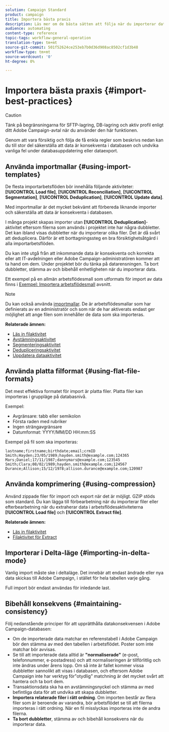 ```yaml
---
solution: Campaign Standard
product: campaign
title: Importera bästa praxis
description: Läs mer om de bästa sätten att följa när du importerar data till databasen.
audience: automating
content-type: reference
topic-tags: workflow-general-operation
translation-type: tm+mt
source-git-commit: 501f52624ce253eb7b0d36d908ac8502cf1d3b48
workflow-type: tm+mt
source-wordcount: '0'
ht-degree: 0%

---
```



# Importera bästa praxis {#import-best-practices}

>[!CAUTION]
>
>Tänk på begränsningarna för SFTP-lagring, DB-lagring och aktiv profil enligt ditt Adobe Campaign-avtal när du använder den här funktionen.

Genom att vara försiktig och följa de få enkla regler som beskrivs nedan kan du till stor del säkerställa att data är konsekventa i databasen och undvika vanliga fel under databasuppdatering eller dataexport.

## Använda importmallar {#using-import-templates}

De flesta importarbetsflöden bör innehålla följande aktiviteter: **[!UICONTROL Load file]**, **[!UICONTROL Reconciliation]**, **[!UICONTROL Segmentation]**, **[!UICONTROL Deduplication]**, **[!UICONTROL Update data]**.

Med importmallar är det mycket bekvämt att förbereda liknande importer och säkerställa att data är konsekventa i databasen.

I många projekt skapas importer utan **[!UICONTROL Deduplication]**-aktivitet eftersom filerna som används i projektet inte har några dubbletter. Det kan ibland visas dubbletter när du importerar olika filer. Det är då svårt att deduplicera. Därför är ett borttagningssteg en bra försiktighetsåtgärd i alla importarbetsflöden.

Du kan inte utgå från att inkommande data är konsekventa och korrekta eller att IT-avdelningen eller Adobe Campaign-administratören kommer att ta hand om dem. Under projektet bör du tänka på datarensningen. Ta bort dubbletter, stämma av och bibehåll enhetligheten när du importerar data.

Ett exempel på en allmän arbetsflödesmall som utformats för import av data finns i [Exempel: Importera arbetsflödesmall](../../automating/using/creating-import-workflow-templates.md) avsnitt.

>[!NOTE]
>
>Du kan också använda [importmallar](../../automating/using/importing-data-with-import-templates.md). De är arbetsflödesmallar som har definierats av en administratör och som när de har aktiverats endast ger möjlighet att ange filen som innehåller de data som ska importeras.

**Relaterade ämnen:**

* [Läs in filaktivitet](../../automating/using/load-file.md)
* [Avstämningsaktivitet](../../automating/using/reconciliation.md)
* [Segmenteringsaktivitet](../../automating/using/segmentation.md)
* [Dedupliceringsaktivitet](../../automating/using/deduplication.md)
* [Uppdatera dataaktivitet](../../automating/using/update-data.md)

## Använda platta filformat {#using-flat-file-formats}

Det mest effektiva formatet för import är platta filer. Platta filer kan importeras i gruppläge på databasnivå.

Exempel:

* Avgränsare: tabb eller semikolon
* Första raden med rubriker
* Ingen strängavgränsare
* Datumformat: YYYY/MM/DD HH:mm:SS

Exempel på fil som ska importeras:

```
lastname;firstname;birthdate;email;crmID
Smith;Hayden;23/05/1989;hayden.smith@example.com;124365
Mars;Daniel;17/11/1987;dannymars@example.com;123545
Smith;Clara;08/02/1989;hayden.smith@example.com;124567
Durance;Allison;15/12/1978;allison.durance@example.com;120987
```

## Använda komprimering {#using-compression}

Använd zippade filer för import och export när det är möjligt. GZIP stöds som standard. Du kan lägga till förbearbetning när du importerar filer eller efterbearbetning när du extraherar data i arbetsflödesaktiviteterna **[!UICONTROL Load file]** och **[!UICONTROL Extract file]**.

**Relaterade ämnen:**

* [Läs in filaktivitet](../../automating/using/load-file.md)
* [Filaktivitet för Extract](../../automating/using/extract-file.md)

## Importerar i Delta-läge {#importing-in-delta-mode}

Vanlig import måste ske i deltaläge. Det innebär att endast ändrade eller nya data skickas till Adobe Campaign, i stället för hela tabellen varje gång.

Full import bör endast användas för inledande last.

## Bibehåll konsekvens {#maintaining-consistency}

Följ nedanstående principer för att upprätthålla datakonsekvensen i Adobe Campaign-databasen:

* Om de importerade data matchar en referenstabell i Adobe Campaign bör den stämma av med den tabellen i arbetsflödet. Poster som inte matchar bör avvisas.
* Se till att importerade data alltid är **&quot;normaliserade&quot;** (e-post, telefonnummer, e-postadress) och att normaliseringen är tillförlitlig och inte ändras under årens lopp. Om så inte är fallet kommer vissa dubbletter sannolikt att visas i databasen, och eftersom Adobe Campaign inte har verktyg för&quot;otydlig&quot; matchning är det mycket svårt att hantera och ta bort dem.
* Transaktionsdata ska ha en avstämningsnyckel och stämma av med befintliga data för att undvika att skapa dubbletter.
* **Importera relaterade filer i rätt ordning**. Om importen består av flera filer som är beroende av varandra, bör arbetsflödet se till att filerna importeras i rätt ordning. När en fil misslyckas importeras inte de andra filerna.
* **Ta bort dubbletter**, stämma av och bibehåll konsekvens när du importerar data.
